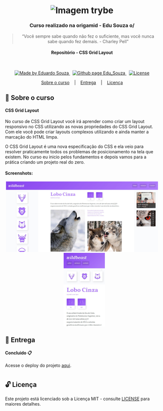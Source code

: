 <h1 align="center">
  <img align="center" alt="Imagem trybe" src="https://www.origamid.com/projetos/og-origamid.png" width="400px" />
</h1>

<h3 align="center">
  Curso realizado na origamid - Edu Souza o/
</h3>

<blockquote align="center">“Você sempre sabe quando não fez o suficiente, mas você nunca sabe quando fez demais.
- Charley Pell”</blockquote>

<h4 align="center">
  Repositório - CSS Grid Layout
</h4>

<br/>

<p align="center">
  <a href="https://github.com/EduSouza-programmer"    target="_blank">
    <img alt="Made by Eduardo Souza" src="https://img.shields.io/badge/made%20by-Edu%20Souza-%23F8952D">
  </a>&nbsp;
  <a href="https://edusouza-programmer.github.io/" target="_blank">
    <img alt="Github page Edu_Souza " src="https://img.shields.io/badge/Github%20page-Edu_Souza-orange">
  </a>&nbsp;
  <a href="LICENSE" >
    <img alt="License" src="https://img.shields.io/badge/license-MIT-%23F8952D">
  </a>
</p>

<p align="center">
  <a href="#rocket-Sobre-o-curso">Sobre o curso</a>&nbsp; &nbsp; |&nbsp; &nbsp; 
  <a href="#postbox-Entrega"">Entrega</a>&nbsp; &nbsp; |&nbsp; &nbsp; 
  <a href="#unlock-Licença">Licença</a>
</p>

## :rocket: Sobre o curso

#### CSS Grid Layout

No curso de CSS Grid Layout você irá aprender como criar um layout responsivo no CSS utilizando as novas propriedades do CSS Grid Layout. Com ele você pode criar layouts complexos utilizando e ainda manter a marcação do HTML limpa.

O CSS Grid Layout é uma nova especificação do CSS e ela veio para resolver praticamente todos os problemas de posicionamento na tela que existem. No curso eu inicio pelos fundamentos e depois vamos para a prática criando um projeto real do zero.

#### Screenshots:

<p align=center >
  <img height="230px"  src="./img/home_desktop.png"> &nbsp; &nbsp; 
  <img height="240px" src="./img/mobile.png">
</p>

## :postbox: Entrega

#### Concluido :clipboard:

Acesse o deploy do projeto [aqui](https://edusouza-programmer.github.io/css_grid_layout-origamid/).

# 
## :unlock: Licença

Este projeto está licenciado sob a Licença MIT - consulte [LICENSE](https://opensource.org/licenses/MIT) para maiores detalhes.
